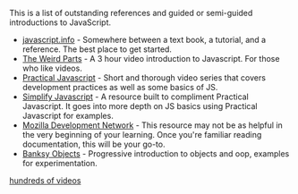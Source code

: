 This is a list of outstanding references and guided or semi-guided introductions to JavaScript.  


  * [javascript.info](https://www.javascipt.info) - Somewhere between a text book, a tutorial, and a reference.  The best place to get started.  
  * [The Weird Parts](https://www.youtube.com/watch?v=Bv_5Zv5c-Ts) - A 3 hour video introduction to Javascript.  For those who like videos.  
  * [Practical Javascript](https://watchandcode.com/p/practical-javascript) - Short and thorough video series that covers development practices as well as some basics of JS.  
  * [Simplify Javascript](https://github.com/GeorgeFourikis/Simplify-JavaScript) - A resource built to compliment Practical Javascript.  It goes into more depth on JS basics using Practical Javascript for examples.  
  * [Mozilla Development Network](https://developer.mozilla.org/en-US/docs/Web/JavaScript) - This resource may not be as helpful in the very beginning of your learning.  Once you're familiar reading documentation, this will be your go-to.  
  * [Banksy Objects](https://github.com/colevandersWands/banksies/tree/master/part1/objects) - Progressive introduction to objects and oop, examples for experimentation. 

  [hundreds of videos](https://medium.freecodecamp.com/my-giant-javascript-basics-course-is-now-live-on-youtube-and-its-100-free-9020a21bbc27) 